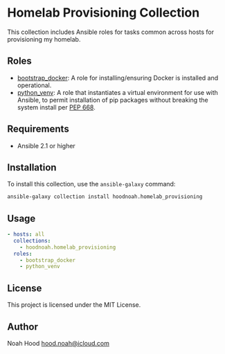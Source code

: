 # Homelab Provisioning Collection

This collection includes Ansible roles for tasks common across hosts for provisioning my homelab.

## Roles

- [bootstrap_docker](roles/bootstrap_docker/README.md): A role for installing/ensuring Docker is installed and operational.
- [python_venv](roles/python_venv/README.md): A role that instantiates a virtual environment for use with Ansible, to permit installation of pip packages without breaking the system install per [PEP 668](https://peps.python.org/pep-0668/).

## Requirements

- Ansible 2.1 or higher

## Installation

To install this collection, use the `ansible-galaxy` command:

```bash
ansible-galaxy collection install hoodnoah.homelab_provisioning
```

## Usage

```yaml
- hosts: all
  collections:
    - hoodnoah.homelab_provisioning
  roles:
    - bootstrap_docker
    - python_venv
```

## License

This project is licensed under the MIT License.

## Author

Noah Hood [hood.noah@icloud.com](mailto:hood.noah@icloud.com)

